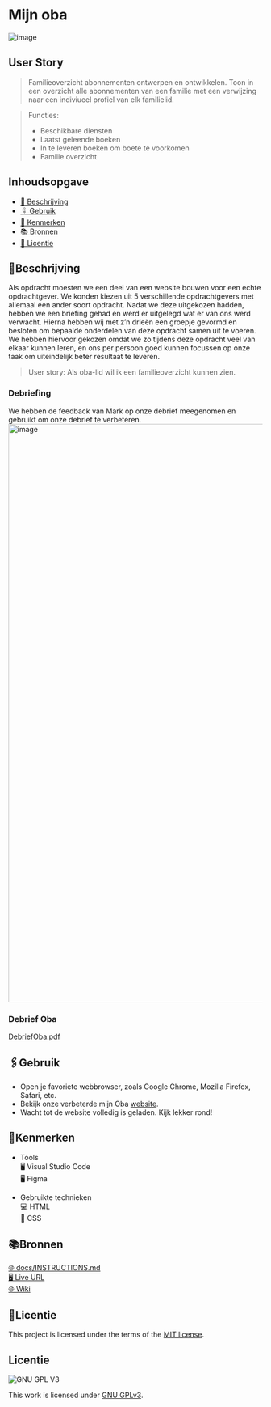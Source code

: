 # Mijn oba
![image](https://github.com/OvenMagnetron/oba/assets/91184609/e24fd9ad-46df-4b2c-9b27-6f893434e313)

## User Story

>Familieoverzicht abonnementen ontwerpen en ontwikkelen. Toon in een overzicht alle abonnementen van een familie met een verwijzing naar een indiviueel profiel van elk familielid.

>Functies:
> * Beschikbare diensten
> * Laatst geleende boeken
> * In te leveren boeken om boete te voorkomen
> * Familie overzicht


## Inhoudsopgave
  * [📝 Beschrijving](#beschrijving)  
  * [🖇 Gebruik](#gebruik)  
  * [🔖 Kenmerken](#kenmerken)  
  * [📚 Bronnen](#bronnen)  
  * [👾 Licentie](#licentie)  

## 📝Beschrijving
Als opdracht moesten we een deel van een website bouwen voor een echte opdrachtgever. We konden kiezen uit 5 verschillende opdrachtgevers met allemaal een ander soort opdracht. Nadat we deze uitgekozen hadden, hebben we een briefing gehad en werd er uitgelegd wat er van ons werd verwacht. Hierna hebben wij met z’n drieën een groepje gevormd en besloten om bepaalde onderdelen van deze opdracht samen uit te voeren. We hebben hiervoor gekozen omdat we zo tijdens deze opdracht veel van elkaar kunnen leren, en ons per persoon goed kunnen focussen op onze taak om uiteindelijk beter resultaat te leveren.

>User story: Als oba-lid wil ik een familieoverzicht kunnen zien.
### Debriefing

We hebben de feedback van Mark op onze debrief meegenomen en gebruikt om onze debrief te verbeteren.
<img width="1144" alt="image" src="https://github.com/OvenMagnetron/oba/assets/143999685/81e5e899-b272-4ef0-950c-22e8501f32fc">

### Debrief Oba
[DebriefOba.pdf](https://github.com/OvenMagnetron/oba/files/12829578/DebriefOba.pdf)

## 🖇Gebruik

* Open je favoriete webbrowser, zoals Google Chrome, Mozilla Firefox, Safari, etc.
* Bekijk onze verbeterde mijn Oba [website](https://ovenmagnetron.github.io/oba/).
* Wacht tot de website volledig is geladen. Kijk lekker rond!

## 🔖Kenmerken

* Tools  
🖥️ Visual Studio Code  
🖥️ Figma  

* Gebruikte technieken  
💻 HTML  
🎨 CSS  

## 📚Bronnen
[🌐 docs/INSTRUCTIONS.md](docs/INSTRUCTIONS.md)  
[🖥️ Live URL](https://ovenmagnetron.github.io/oba/)  
[🌐 Wiki](https://github.com/OvenMagnetron/oba/wiki)  


## 👾Licentie
This project is licensed under the terms of the [MIT license](./LICENSE).



## Licentie

![GNU GPL V3](https://www.gnu.org/graphics/gplv3-127x51.png)

This work is licensed under [GNU GPLv3](./LICENSE).

